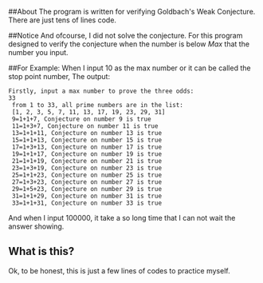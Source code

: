 ##About
The program is written for verifying Goldbach's Weak Conjecture.
There are just tens of lines code.

##Notice
And ofcourse, I did not solve the conjecture. For this program designed to verify the conjecture when the number is below *Max* that the number you input.

##For Example:
When I input 10 as the max number or it can be called the stop point number,
The output:

```
Firstly, input a max number to prove the three odds:
33
 from 1 to 33, all prime numbers are in the list:
 [1, 2, 3, 5, 7, 11, 13, 17, 19, 23, 29, 31]
 9=1+1+7, Conjecture on number 9 is true
 11=1+3+7, Conjecture on number 11 is true
 13=1+1+11, Conjecture on number 13 is true
 15=1+1+13, Conjecture on number 15 is true
 17=1+3+13, Conjecture on number 17 is true
 19=1+1+17, Conjecture on number 19 is true
 21=1+1+19, Conjecture on number 21 is true
 23=1+3+19, Conjecture on number 23 is true
 25=1+1+23, Conjecture on number 25 is true
 27=1+3+23, Conjecture on number 27 is true
 29=1+5+23, Conjecture on number 29 is true
 31=1+1+29, Conjecture on number 31 is true
 33=1+1+31, Conjecture on number 33 is true
```

And when I input 100000, it take a so long time that I can not wait the answer showing.

## What is this?

Ok, to be honest, this is just a few lines of codes to practice myself.
